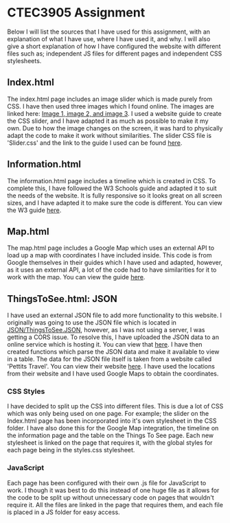 # CTEC3905 Assignment
Below I will list the sources that I have used for this assignment, with an explanation of what I have use, where I have used it, and why. I will also give a short explanation of how I have configured the website with different files such as; independent JS files for different pages and independent CSS stylesheets.
## Index.html
The index.html page includes an image slider which is made purely from CSS. I have then used three images which I found online. The images are linked here: [Image 1,](https://moneydotcomvip.files.wordpress.com/2017/08/route-66.jpg?quality=85&w=1600)[ image 2,](https://loveincorporated.blob.core.windows.net/contentimages/fullsize/2e221dba-7dcb-41b6-adc4-074b0e77e277-route-66-in66-hours-pontiac.jpg)[ and image 3](https://ewscripps.brightspotcdn.com/aa/24/e01a22ff43bb8c19dca2977e8949/route-66.jpg). I used a website guide to create the CSS slider, and I have adapted it as much as possible to make it my own. Due to how the image changes on the screen, it was hard to physically adapt the code to make it work without similarities. The slider CSS file is 'Slider.css' and the link to the guide I used can be found [here](https://www.cssscript.com/creating-a-linear-image-carousel-with-pure-css/).
## Information.html
The information.html page includes a timeline which is created in CSS. To complete this, I have followed the W3 Schools guide and adapted it to suit the needs of the website. It is fully responsive so it looks great on all screen sizes, and I have adapted it to make sure the code is different. You can view the W3 guide [here](https://www.w3schools.com/howto/howto_css_timeline.asp).
## Map.html
The map.html page includes a Google Map which uses an external API to load up a map with coordinates I have included inside. This code is from Google themselves in their guides which I have used and adapted, however, as it uses an external API, a lot of the code had to have similarities for it to work with the map. You can view the guide [here](https://developers.google.com/maps/documentation/javascript/infowindows).
## ThingsToSee.html: JSON
I have used an external JSON file to add more functionality to this website. I originally was going to use the JSON file which is located in [JSON/ThingsToSee.JSON](JSON/thingstosee.json), however, as I was not using a server, I was getting a CORS issue. To resolve this, I have uploaded the JSON data to an online service which is hosting it. You can view that [here](https://www.npoint.io/docs/7862372fed7ff4d76748). I have then created functions which parse the JSON data and make it available to view in a table. The data for the JSON file itself is taken from a website called 'Pettits Travel'. You can view their website [here](https://www.pettitts.co.uk/blog/things-to-see-route-66). I have used the locations from their website and I have used Google Maps to obtain the coordinates.
### CSS Styles
I have decided to split up the CSS into different files. This is due a lot of CSS which was only being used on one page. For example; the slider on the Index.html page has been incorporated into it's own stylesheet in the CSS folder. I have also done this for the Google Map integration, the timeline on the information page and the table on the Things To See page. Each new stylesheet is linked on the page that requires it, with the global styles for each page being in the styles.css stylesheet.
### JavaScript
Each page has been configured with their own .js file for JavaScript to work. I though it was best to do this instead of one huge file as it allows for the code to be split up without unnecessary code on pages that wouldn't require it. All the files are linked in the page that requires them, and each file is placed in a JS folder for easy access. 
